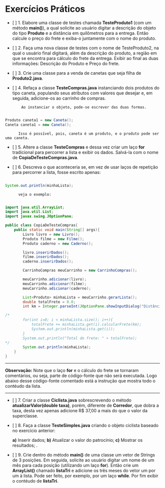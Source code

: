# Exercícios Práticos

- \[ ] 1. Elabore uma classe de testes chamada **TesteProduto1** (com um método **main()**), a qual
          solicite ao usuário digitar a descrição do objeto do tipo **Produto** e a distância em
          quilômetros para a entrega. Então calcule o preço do frete e exiba-o juntamente com o nome do
          produto.

- \[ ] 2. Faça uma nova classe de testes com o nome de TesteProduto2, na qual o usuário final digitará,
          além da descrição do produto, a região em que se encontra para cálculo do frete da entrega.
          Exibir ao final as duas informações: Descrição do Produto e Preço do frete.

- \[ ] 3. Crie uma classe para a venda de canetas que seja filha de **Produto2.java**.

- \[ ] 4. Refaça a classe **TesteCompras.java** instanciando dois produtos do tipo caneta,
          populando seus atributos com valores que desejar e, em seguida, adicione-os ao carrinho de compras.

          Ao instanciar o objeto, pode-se escrever das duas formas.

```java

Produto caneta1 = new Caneta();
Caneta caneta1 = new Caneta();

```
          Isso é possível, pois, caneta é um produto, e o produto pode ser uma caneta.          

- \[ ] 5. Altere a classe **TesteCompras** e dessa vez criar um laço **for** tradicional para percorrer
          a lista e exibir os dados. Salvá-la com o nome de **CopiaDeTesteCompras.java**.

- \[ ] 6. Descreva o que aconteceria se, em vez de usar laços de repetição para percorrer a lista,
          fosse escrito apenas:

```java

System.out.println(minhaLista);

```

          veja o exemplo:

```java

import java.util.ArrayList;
import java.util.List;
import javax.swing.JOptionPane;

public class CopiaDeTesteCompras{
    public static void main(String[] args){
        Livro livro = new Livro();
        Produto filme = new Filme();
        Produto caderno = new Caderno();

        livro.inserirDados();
        filme.inserirDados();
        caderno.inserirDados();        

        CarrinhoCompras meuCarrinho = new CarrinhoCompras();

        meuCarrinho.adicionar(livro);
        meuCarrinho.adicionar(filme);
        meuCarrinho.adicionar(caderno);

        List<Produto> minhaLista = meuCarrinho.gerarLista();
        double totalFrete = 0.0;
        int km = Integer.parseInt(JOptionPane.showInputDialog("Distância em kilometros para a entrega?"));

/*
        for(int i=0; i < minhaLista.size(); i++){
            totalFrete += minhaLista.get(i).calcularFrete(km);
            System.out.println(minhaLista.get(i));
        }
        System.out.println("Total do frete: " + totalFrete);
*/        
        System.out.println(minhaLista);
    }
}

```
___

**Observação:** Note que o laço **for** e o cálculo do frete se tornaram comentários, ou seja, parte
de código-fonte que não será executada. Logo abaixo desse código-fonte comentado está a instrução que mostra todo o contéudo da lista.
___

- \[ ] 7. Criar a classe **Ciclista.java** sobrescrevendo o método **atualizarValor(double taxa)**, porém, diferente de **Corredor**, que dobra a taxa, desta vez apenas adicione R$ 37,00 a mais do que o valor da superclasse.

- \[ ] 8. Faça a classe **TesteSimples.java** criando o objeto ciclista baseado no exercício anterior:

     **a)** Inserir dados;
     **b)** Atualizar o valor do patrocínio;
     **c)** Mostrar os resultados;          .

- \[ ] 9. Crie dentro do método **main()** de uma classe um vetor de Strings de 3 posições. Em seguida, solicite ao usuário digitar um nome de um mês para cada posição (utilizando um laço **for**). Então crie um **ArrayList()** chamado **listaTri** e adicione os três meses do vetor um por um à lista. Pode ser feito, por exemplo, por um laço **while**. Por fim exibir o contéudo de **listaTri**.
